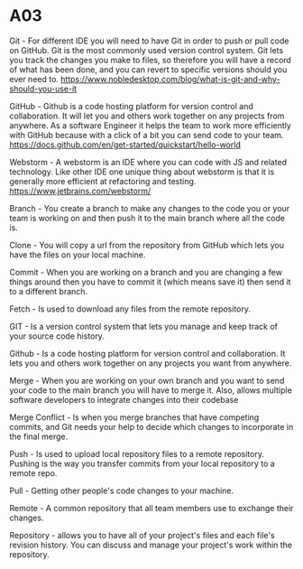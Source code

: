 # A03

Git - For different IDE you will need to have Git in order to push or pull code on GitHub. Git is the most commonly used version control system. Git lets you track the changes you make to files, so therefore you will have a record of what has been done, and you can revert to specific versions should you ever need to. 
https://www.nobledesktop.com/blog/what-is-git-and-why-should-you-use-it
 
GitHub - Github is a code hosting platform for version control and collaboration. It will let you and others work together on any projects from anywhere. As a software Engineer it helps the team to work more efficiently with GitHub because with a click of a bit you can send code to your team. 
https://docs.github.com/en/get-started/quickstart/hello-world
 
Webstorm - A webstorm is an IDE where you can code with JS and related technology. Like other IDE one unique thing about webstorm is that it is generally more efficient at refactoring and testing. 
https://www.jetbrains.com/webstorm/



Branch - You create a branch to make any changes to the code you or your team is working on and then push it to the main branch where all the code is. 
 
Clone - You will copy a url from the repository from GitHub which lets you have the files on your local machine. 
 
Commit - When you are working on a branch and you are changing a few things around then you have to commit it (which means save it) then send it to a different branch. 
 
Fetch - Is used to download any files from the remote repository.
 
GIT -  Is a version control system that lets you manage and keep track of your source code history. 
 
Github - Is a code hosting platform for version control and collaboration. It lets you and others work together on any projects you want from anywhere.
 
Merge - When you are working on your own branch and you want to send your code to the main branch you will have to merge it. Also, allows multiple software developers to integrate changes into their codebase
 
Merge Conflict - Is when you merge branches that have competing commits, and Git needs your help to decide which changes to incorporate in the final merge. 
 
Push - Is used to upload local repository files to a remote repository. Pushing is the way you transfer commits from your local repository to a remote repo.
 
Pull - Getting other people's code changes to your machine. 
 
Remote - A common repository that all team members use to exchange their changes.
 
Repository - allows you to have all of your project's files and each file's revision history. You can discuss and manage your project's work within the repository.

